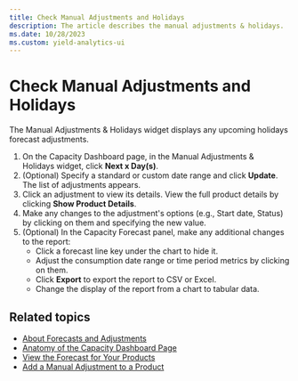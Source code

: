 ```yaml
---
title: Check Manual Adjustments and Holidays
description: The article describes the manual adjustments & holidays.
ms.date: 10/28/2023
ms.custom: yield-analytics-ui
---
```

# Check Manual Adjustments and Holidays
The Manual Adjustments & Holidays widget displays any upcoming holidays forecast adjustments.

1. On the Capacity Dashboard page, in the Manual Adjustments & Holidays widget, click **Next x Day(s)**.
1. (Optional) Specify a standard or custom date range and click **Update**. The list of adjustments appears.
1. Click an adjustment to view its details. View the full product details by clicking **Show Product Details**.
1. Make any changes to the adjustment's options (e.g., Start date, Status) by clicking on them and specifying the new value.
1. (Optional) In the Capacity Forecast panel, make any additional changes to the report:
    - Click a forecast line key under the chart to hide it.
    - Adjust the consumption date range or time period metrics by clicking on them.
    - Click **Export** to export the report to CSV or Excel.
    - Change the display of the report from a chart to tabular data.

## Related topics

- [About Forecasts and Adjustments](about-forecasts-and-adjustments.md)
- [Anatomy of the Capacity Dashboard Page](anatomy-of-the-capacity-dashboard-page.md)
- [View the Forecast for Your Products](view-the-forecast-for-your-products.md)
- [Add a Manual Adjustment to a Product](add-a-manual-adjustment-to-a-product.md)
